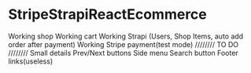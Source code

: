 # StripeStrapiReactEcommerce
Working shop
Working cart
Working Strapi (Users, Shop Items, auto add order after payment)
Working Stripe payment(test mode)
//////// TO DO ////////
Small details 
Prev/Next buttons 
Side menu
Search button
Footer links(useless)

